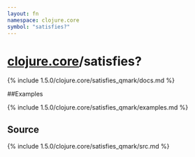 ```yaml
---
layout: fn
namespace: clojure.core
symbol: "satisfies?"
---
```


# [clojure.core](../)/satisfies?

{% include 1.5.0/clojure.core/satisfies_qmark/docs.md %}

##Examples

{% include 1.5.0/clojure.core/satisfies_qmark/examples.md %}
## Source
{% include 1.5.0/clojure.core/satisfies_qmark/src.md %}

